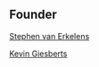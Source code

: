 ## Founder
[Stephen van Erkelens](https://github.com/StephenF369)

[Kevin Giesberts](https://discord.gg/s3mCmxecZR)